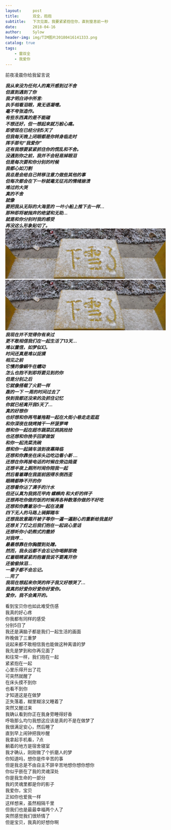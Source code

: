 ```yaml
---
layout:     post
title:      双全，抱抱
subtitle:   下次见面，我要紧紧抱住你，直到窒息前一秒
date:       2018-04-16
author:     Sylow
header-img: img/TIM图片20180416141333.png
catalog: true
tags:
    - 雷双全
    - 我爱你
---
```



前夜凌晨你给我留言说  

***我从来没为任何人的离开感到过不舍  
但直到遇到了你  
我才明白诗中所言:   
执手相看泪眼，竟无语凝噎。  
毫不夸张造作。  
有些东西真的是不能碰  
不想还好，但一想起来就万般心痛。  
即使现在已经分别5天了  
但我每天晚上闭眼都是你转身临走时  
挥手那句“我爱你”  
还有我想要紧紧抓住你的慌乱和不舍。  
没遇到你之前，我并不会轻易掉眼泪  
但是每次要和你分别的时候  
我都心如刀割  
我总是会给自己转移注意力做些其他的事   
但每次都会在下一秒就毫无征兆的情绪崩溃  
难过的大哭  
真的不舍  
就像   
要把我从无际的大海里的 一叶小船上推下去一样...   
那种即将被抛弃的绝望和无助...   
就是和你分别时我的感受  
再没这么形象贴切了。  
<img src="https://github.com/sylooooow/sylooooow.github.io/blob/master/img/TIM%E5%9B%BE%E7%89%8720180125171617.jpg" width="" height="" alt="">  
![image](https://github.com/sylooooow/sylooooow.github.io/blob/master/img/TIM%E5%9B%BE%E7%89%8720180125171617.jpg)
我现在并不觉得你有来过  
更不敢相信我们在一起生活了13天...  
难以置信，如梦似幻。  
时间还真是难以捉摸  
相见之前  
它慢的像蜗牛在蠕动  
怎么也抱不到即将要见到的你   
但是分别之后  
它就像搭载了火箭一样    
轰的一下 一周的时间过去了  
快到我都还没来的及抓住记忆  
你就已经离开我5天了...  
真的好想你  
也好想和你再甩着拖鞋一起在大街小巷走走逛逛  
和你深夜在烧烤摊干一杯菠萝啤  
想和你一起在超市蔬菜区挑挑捡捡  
也还想和你挽手回家做饭   
和你一起洗菜洗碗  
想和你一起骑车浪到夜幕降临  
还想和你靠坐在床头边吃边看小新 ...  
还想在你再接电话的时候在旁边捣蛋  
还想半夜上厕所时闹你陪我一起    
然后看着蹲在我面前困得东倒西歪   
眼睛都睁不开的你  
还想看你沾了满手的汁水  
但还认真为我挑花甲肉 螺蛳肉 和大虾的样子  
还想再吃你做的饭的时候再各种数落你做的不好吃  
还想和你裹着浴巾一起在凌晨   
四下无人的马路上骑脚踏车  
还想我故意踢开被子等你一遍一遍耐心的重新给我盖好  
还想关了灯之后我们抱在一起说心里话  
还想听你小奶熊式的撒娇   
对我哼...   
最最想靠在你胸膛到处蹭。  
然而，我永远都不会忘记你喝醉那晚  
红着眼睛紧紧的抱着我说不要离开你  
还偷偷抹泪...  
一辈子都不会忘记。  
...完了  
我现在想起来你哭的样子我又好想哭了...  
我真的好爱你好爱你好爱你。  
爱你，我不会离开的。***  

看到宝贝你也如此难受伤感  
我真的好心疼  
你我都有同样的感受  
分别5日了  
我还是满脑子都是我们一起生活的画面  
昨晚做了三重梦  
说起来都不敢相信我也能做这种离谱的梦  
我先是梦到和你再见面了  
和往常一样，我们抱在一起  
紧紧抱在一起  
心里乐得开出了花  
可突然就醒了  
在床头摸不到你  
也看不到你  
才知道这是在做梦  
正失落着，糊里糊涂又睡着了  
突然又醒过来  
我确认看到你正在我身旁睡得好香  
呼吸那么均匀我想这应该是真的不是在做梦了  
我很满足安心，然后睡了  
直到早上闹钟把我吵醒  
我拿起手机看，7点  
躺着的地方是宿舍寝室  
我才确认，刚刚做了个折磨人的梦   
你知道吗，想你是件辛苦的事  
但是我总是不由自主不辞辛苦地想你想你想你  
你似乎嵌在了我的灵魂深处  
你是我生命的一部分  
我的灵魂里都是你的影子  
我爱你，宝贝  
正如你也爱我一样  
这样想来，虽然相隔千里  
但我们也是最最幸福两个人了  
突然感觉我们很矫情了  
但是宝贝，我真的好想你啊


